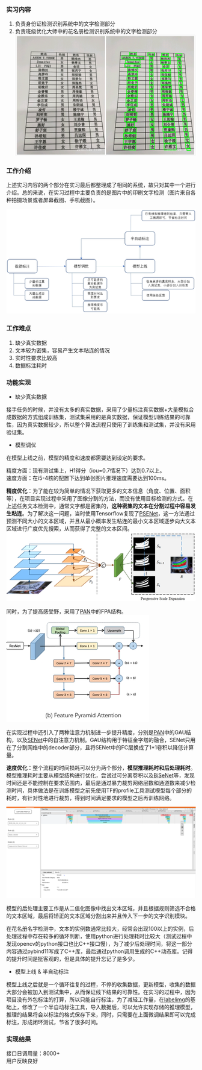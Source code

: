

### 实习内容  
1. 负责身份证检测识别系统中的文字检测部分  
2. 负责班级优化大师中的花名册检测识别系统中的文字检测部分  
![结果](./images/CVTE实习/结果.jpg)  

### 工作介绍  
上述实习内容的两个部分在实习最后都整理成了相同的系统，故只对其中一个进行介绍。总的来说，在实习过程中主要负责的是图片中的印刷文字检测（图片来自各种拍摄场景或者屏幕截图、手机截图）。  

![流程](./images/CVTE实习/流程.jpg)  

### 工作难点  
1. 缺少真实数据  
2. 文本较为密集，容易产生文本粘连的情况  
3. 实时性要求比较高  
4. 数据标注耗时  

### 功能实现  

* 缺少真实数据  

接手任务的时候，并没有太多的真实数据，采用了少量标注真实数据+大量模拟合成数据的方式组成训练集，测试集采用的是真实数据，保证模型训练结果的可靠性，因为真实数据较少，所以整个算法流程只使用了训练集和测试集，并没有采用验证集。  

* 模型调优  

在模型上线之前，模型的精度和速度都需要达到设定的要求。  

精度方面：现有测试集上，H1得分（iou=0.7情况下）达到0.7以上。  
速度方面：在i5-4核的配置下达到单张图片推理速度需要达到100ms。  

**精度优化**：为了能在较为简单的情况下获取更多的文本信息（角度、位置、面积等），在项目实现过程中采用了图像分割的方法，而没有使用目标检测的方式。在上述任务文本检测中，通常文字都是密集的，**这种密集的文本在分割过程中容易发生粘连**。为了解决这一问题，当时使用Tensorflow复现了[PSENet](https://arxiv.org/pdf/1806.02559.pdf)，这一方法通过预测不同大小的文本区域，并且从最小概率发生粘连的最小文本区域逐步向大文本区域进行广度优先搜索，从而获得了完整的文本区间。  
![PSENet](./images/CVTE实习/PSENet.jpg)  

同时，为了提高感受野，采用了[PAN](https://arxiv.org/pdf/1805.10180.pdf)中的FPA结构。  
![FPA](./images/CVTE实习/FPA.jpg)  

在实现过程中还引入了两种注意力机制进一步提升精度，分别是[PAN](https://arxiv.org/pdf/1805.10180.pdf)中的GAU结构，以及[SENet](https://arxiv.org/pdf/1709.01507.pdf)中的自注意力机制。GAU结构用于特征金字塔的融合，SENet只用在了分割网络中的decoder部分，且将SENet中的FC层换成了1*1卷积以降低计算量。  

**速度优化**：整个流程的时间损耗可以分为两个部分，**模型推理耗时和后处理耗时**。  
模型推理耗时主要从模型结构进行优化，尝试过可分离卷积以及[BiSeNet](https://openaccess.thecvf.com/content_ECCV_2018/papers/Changqian_Yu_BiSeNet_Bilateral_Segmentation_ECCV_2018_paper.pdf)等，发现时间还是不能控制在要求范围内，最后是通过暴力裁剪网络层数和通道数来减少检测时间，具体做法是在训练模型之前先使用TF的profile工具测试模型每个部分的耗时，有针对性地进行裁剪，得到时间满足要求的模型之后再训练网络。  

![profile](./images/CVTE实习/profile_2.png)    

模型的后处理主要工作是从二值化图像中找出文本区域，并且根据规则筛选不合格的文本区域，最后将矫正的文本区域分割出来并且传入下一步的文字识别模块。  

在花名册名字检测中，文本的实例数通常比较大，经常会出现100以上的实例，后处理过程中存在较多的循环判断，使用python进行处理耗时比较大（测试过程中发现opencv的python接口也比C++接口慢），为了减少后处理时间，将这一部分内容通过pybind11写成了C++库，最后通过python调用生成的C++动态库。记得的提升时间是挺客观的，但是具体的提升忘记了是多少。  

* 模型上线 & 半自动标注  

模型上线之后就是一个循环往复的过程，不停的收集数据，更新模型，收集的数据大部分会被加入到测试集中，从而保证线下结果的可靠性。在实习的过程中，因为项目没有外包标注的打算，所以只能自行标注，为了减轻工作量，在[labelimg](https://github.com/tzutalin/labelImg)的基础上，修改了一个半自动标注工具，导入数据后，可以允许实现存储的推理模型，推理的结果将会以标注的格式保存下来，同时，只需要在上面微调结果即可以完成标注，形成闭环测试，节省了很多时间。  


### 实现结果  
接口日调用量：8000+  
用户反映良好  
